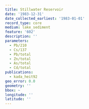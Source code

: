 ```yaml
---
title: Stillwater Reservoir
date: '1983-12-31'
date_collected_earliest: '1983-01-01'
record_type: core
medium: lake_sediment
feature: '602'
description: ''
parameters:
  - Pb/210
  - Cs/137
  - Pb/total
  - Zn/total
  - As/total
  - Cd/total
publications:
  - kada_heit92
geo_error: 0.0
geometry: ''
bbox: ~
longitude: ''
latitude: ''
---
```


